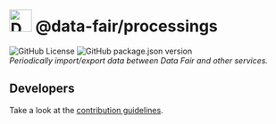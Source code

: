 # <img alt="Data FAIR logo" src="https://cdn.jsdelivr.net/gh/data-fair/data-fair@master/public/assets/logo.svg" width="40"> @data-fair/processings

![GitHub License](https://img.shields.io/github/license/data-fair/processings) ![GitHub package.json version](https://img.shields.io/github/package-json/v/data-fair/processings)  
*Periodically import/export data between Data Fair and other services.*

## Developers

Take a look at the [contribution guidelines](./CONTRIBUTING.md).

